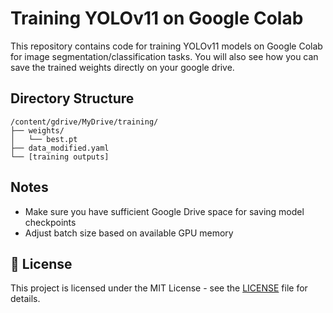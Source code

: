 # Training YOLOv11 on Google Colab

This repository contains code for training YOLOv11 models on Google Colab for image segmentation/classification tasks. You will also see how you can save the trained weights directly on your google drive.

## Directory Structure

```
/content/gdrive/MyDrive/training/
├── weights/
│   └── best.pt
├── data_modified.yaml
└── [training outputs]
```

## Notes

- Make sure you have sufficient Google Drive space for saving model checkpoints
- Adjust batch size based on available GPU memory

## 📄 License

This project is licensed under the MIT License - see the [LICENSE](LICENSE) file for details.
